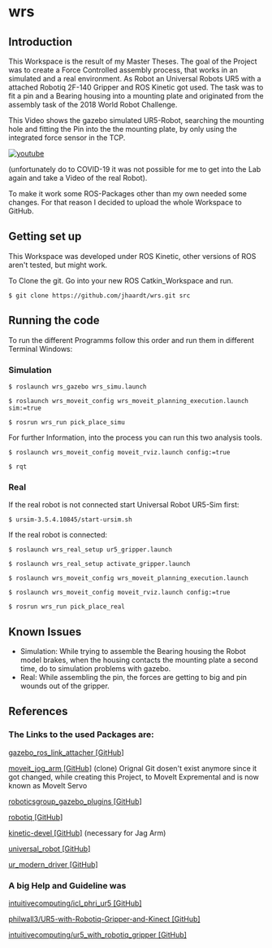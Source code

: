 # wrs
## Introduction
This Workspace is the result of my Master Theses. The goal of the Project was to create a Force Controlled assembly process, that works in an simulated and a real environment.
As Robot an Universal Robots UR5 with a attached Robotiq 2F-140 Gripper and ROS Kinetic got used. The task was to fit a pin and a Bearing housing into a mounting plate and originated from the assembly task of the 2018 World Robot Challenge.

This Video shows the gazebo simulated UR5-Robot, searching the mounting hole and fitting the Pin into the the mounting plate, by only using the integrated force sensor in the TCP.

[![youtube](https://share.gifyoutube.com/wVXjZX.gif)](https://youtu.be/F9nsdSvd_QM)

(unfortunately do to COVID-19 it was not possible for me to get into the Lab again and take a Video of the real Robot).

To make it work some ROS-Packages other than my own needed some changes. For that reason I decided to upload the whole Workspace to GitHub.

## Getting set up
This Workspace was developed under ROS Kinetic, other versions of ROS aren't tested, but might work.

To Clone the git. Go into your new ROS Catkin_Workspace and run.

`$ git clone https://github.com/jhaardt/wrs.git src`

## Running the code
To run the different Programms follow this order and run them in different Terminal Windows:

### Simulation

`$ roslaunch wrs_gazebo wrs_simu.launch`

`$ roslaunch wrs_moveit_config wrs_moveit_planning_execution.launch sim:=true`

`$ rosrun wrs_run pick_place_simu`


For further Information, into the process you can run this two analysis tools.

`$ roslaunch wrs_moveit_config moveit_rviz.launch config:=true`

`$ rqt`


### Real

If the real robot is not connected start Universal Robot UR5-Sim first:  

`$ ursim-3.5.4.10845/start-ursim.sh`


If the real robot is connected:

`$ roslaunch wrs_real_setup ur5_gripper.launch`

`$ roslaunch wrs_real_setup activate_gripper.launch`

`$ roslaunch wrs_moveit_config wrs_moveit_planning_execution.launch`

`$ roslaunch wrs_moveit_config moveit_rviz.launch config:=true`

`$ rosrun wrs_run pick_place_real`

## Known Issues
- Simulation: While trying to assemble the Bearing housing the Robot model brakes, when the housing contacts the mounting plate a second time, do to simulation problems with gazebo. 
- Real: While assembling the pin, the forces are getting to big and pin wounds out of the gripper.

## References
### The Links to the used Packages are:

[gazebo_ros_link_attacher [GitHub]](https://github.com/pal-robotics/gazebo_ros_link_attacher)

[moveit_jog_arm [GitHub]](https://github.com/inmo-jang/moveit_jog_arm) (clone) Orignal Git dosen't exist anymore since it got changed, while creating this Project, to MoveIt Expremental and is now known as MoveIt Servo

[roboticsgroup_gazebo_plugins [GitHub]](https://github.com/roboticsgroup/roboticsgroup_gazebo_plugins)

[robotiq [GitHub]](https://github.com/ros-industrial/robotiq)

[kinetic-devel [GitHub]](https://github.com/machinekoder/ros_pytest/tree/kinetic-devel) (necessary for Jag Arm)

[universal_robot [GitHub]](https://github.com/ros-industrial/universal_robot)

[ur_modern_driver [GitHub]](https://github.com/ros-industrial/ur_modern_driver/tree/master)


### A big Help and Guideline was 
[intuitivecomputing/icl_phri_ur5 [GitHub]](https://github.com/intuitivecomputing/icl_phri_ur5)

[philwall3/UR5-with-Robotiq-Gripper-and-Kinect [GitHub]](https://github.com/philwall3/UR5-with-Robotiq-Gripper-and-Kinect)

[intuitivecomputing/ur5_with_robotiq_gripper [GitHub]](https://github.com/intuitivecomputing/ur5_with_robotiq_gripper)
